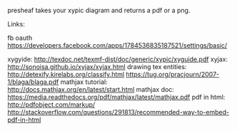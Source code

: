 presheaf takes your xypic diagram and returns a pdf or a png.

Links:

fb oauth
https://developers.facebook.com/apps/1784536835187521/settings/basic/

xygyide: http://texdoc.net/texmf-dist/doc/generic/xypic/xyguide.pdf
xyjax: http://sonoisa.github.io/xyjax/xyjax.html
drawing tex entities: http://detexify.kirelabs.org/classify.html
https://tug.org/pracjourn/2007-1/blaga/blaga.pdf
mathjax tutorial: http://docs.mathjax.org/en/latest/start.html
mathjax doc: https://media.readthedocs.org/pdf/mathjax/latest/mathjax.pdf
pdf in html: http://pdfobject.com/markup/
  http://stackoverflow.com/questions/291813/recommended-way-to-embed-pdf-in-html
